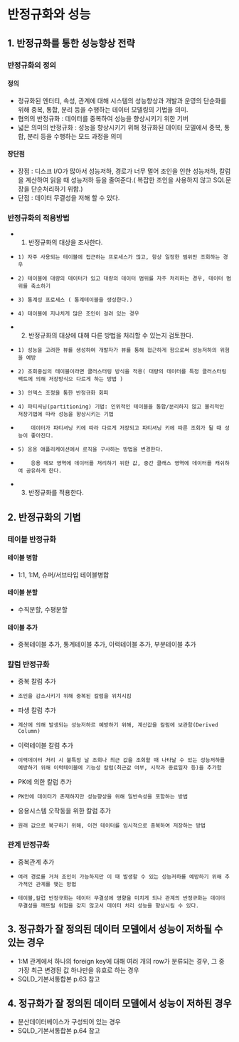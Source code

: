 # 반정규화와 성능
## 1. 반정규화를 통한 성능향상 전략
### 반정규화의 정의
#### 정의
- 정규화된 엔터티, 속성, 관계에 대해 시스템의 성능향상과 개발과 운영의 단순화를 위해 중복, 통합, 분리 등을 수행하는 데이터 모델링의 기법을 의미.
- 협의의 반정규화 : 데이터를 중복하여 성능을 향상시키기 위한 기버
- 넓은 의미의 반정규화 : 성능을 향상시키기 위해 정규화된 데이터 모델에서 중복, 통합, 분리 등을 수행하는 모드 과정을 의미
#### 장단점
- 장점 : 디스크 I/O가 많아서 성능저하, 경로가 너무 멀어 조인을 인한 성능저하, 칼럼을 계산하여 읽을 때 성능저하 등을 줄여준다.( 복잡한 조인을 사용하지 않고 SQL문장을 단순처리하기 위함.)
- 단점 : 데이터 무결성을 저해 할 수 있다.

### 반정규화의 적용방법

- 1. 반정규화의 대상을 조사한다.
-     1) 자주 사용되는 테이블에 접근하는 프로세스가 많고, 항상 일정한 범위만 조회하는 경우
-     2) 테이블에 대량의 데이터가 있고 대량의 데이터 범위를 자주 처리하는 경우, 데이터 범위를 축소하기
-     3) 통계성 프로세스 ( 통계테이블을 생성한다.)
-     4) 테이블에 지나치게 많은 조인이 걸려 있는 경우

- 2. 반정규화의 대상에 대해 다른 방법을 처리할 수 있는지 검토한다.
-     1) 성능을 고려한 뷰를 생성하여 개발자가 뷰를 통해 접근하게 함으로써 성능저하의 위험을 예방
-     2) 조회중심의 테이블이라면 클러스터링 방식을 적용( 대량의 데이터를 특정 클러스터링 팩트에 의해 저장방식으 다르게 하는 방법 )
-     3) 인덱스 조정을 통한 반정규화 회피
-     4) 파티셔닝(partitioning) 기법: 인위적인 테이블을 통합/분리하지 않고 물리적인 저장기법에 따라 성능을 향상시키는 기법
-         데이터가 파티셔닝 키에 따라 다르게 저장되고 파티셔닝 키에 따른 조회가 될 때 성능이 좋아진다. 
-     5) 응용 애플리케이션에서 로직을 구사하는 방법을 변경한다.
-         응용 메모 영역에 데이터를 처리하기 위한 값, 중간 클래스 영역에 데이터를 캐쉬하여 공유하게 한다.

- 3. 반정규화를 적용한다.

## 2. 반정규화의 기법
### 테이블 반정규화
#### 테이블 병합
- 1:1, 1:M, 슈퍼/서브타입 테이블병합
#### 테이블 분할
- 수직분할, 수평분할
#### 테이블 추가
- 중복테이블 추가, 통계테이블 추가, 이력테이블 추가, 부분테이블 추가

### 칼럼 반정규화
- 중복 칼럼 추가
-     조인을 감소시키기 위해 중복된 칼럼을 위치시킴
- 파생 칼럼 추가
-     계산에 의해 발생되는 성능저하르 예방하기 위해, 계산값을 칼럼에 보관함(Derived Column)
- 이력테이블 칼럼 추가
-     이력데이터 처리 시 불특정 날 조회나 최근 값을 조회할 때 나타날 수 있는 성능저하를 예방하기 위해 이력테이블에 기능성 칼럼(최근값 여부, 시작과 종료일자 등)을 추가함
- PK에 의한 칼럼 추가
-     PK안에 데이터가 존재하지만 성능향상을 위해 일반속성을 포함하는 방법
- 응용시스템 오작동을 위한 칼럼 추가
-     원래 값으로 복구하기 위해, 이전 데이터를 임시적으로 중복하여 저장하는 방법

### 관계 반정규화
- 중복관계 추가
-     여러 경로를 거쳐 조인이 가능하지만 이 때 발생할 수 있는 성능저하를 예방하기 위해 추가적인 관계를 맺는 방법
-     테이블,칼럽 반정규화는 데이터 무결성에 영향을 미치게 되나 관계의 반정규화는 데이터 무결성을 깨뜨릴 위험을 갖지 않고서 데이터 처리 성능을 향상시킬 수 있다. 

## 3. 정규화가 잘 정의된 데이터 모델에서 성능이 저하될 수 있는 경우
- 1:M 관계에서 하나의 foreign key에 대해 여러 개의 row가 분류되는 경우, 그 중 가장 최근 변경된 값 하나만을 유효로 하는 경우
- SQLD_기본서통합본 p.63 참고

## 4. 정규화가 잘 정의된 데이터 모델에서 성능이 저하된 경우
- 분산데이터베이스가 구성되어 있는 경우 
- SQLD_기본서통합본 p.64 참고
